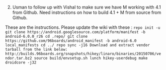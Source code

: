 2. Usman to follow up with Vishal to make sure we have M working with 4.1 from Github. Need instructions on how to build 4.1 + M from source from Github.

These are the instructions. Please update the wiki with these :
`
repo init -u git clone https://android.googlesource.com/platform/manifest -b android-6.0.0_r26
cd .repo/
git clone https://github.com/96boards/android_manifest -b android-6.0 local_manifests
cd ../
repo sync -j16
Download and extract vendor tarball from the link below:
http://builds.96boards.org/snapshots/hikey/linaro/binaries/20150706/vendor.tar.bz2
source build/envsetup.sh
lunch hikey-userdebug
make droidcore -j32
`